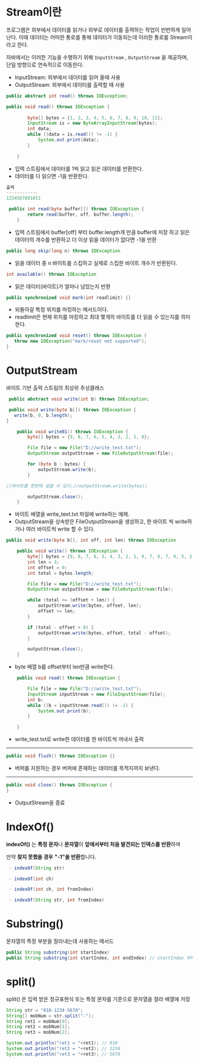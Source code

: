 # Stream이란

프로그램은 외부에서 데이터를 읽거나 외부로 데이터를 출력하는 작업이 빈번하게 일어난다. 이때 데이터는 어떠한 통로를 통해 데이터가 이동되는데 이러한 통로를 Stream이라고 한다.

자바에서는 이러한 기능을 수행하기 위해 `InputStream` , `OutputStream` 을 제공하며, 단일 방향으로 연속적으로 이동한다.

- InputStream: 외부에서 데이터를 읽어 올때 사용
- OutputStream: 외부에서 데이터를 출력할 때 사용

```java
public abstract int read() throws IOException;
```

```java
public void read() throws IOException {
    
        byte[] bytes = {1, 2, 3, 4, 5, 6, 7, 8, 9, 10, 11};
        InputStream is = new ByteArrayInputStream(bytes);
        int data;
        while ((data = is.read()) != -1) {
            System.out.print(data);
        }
        
    }
```

- 입력 스트림에서 데이터를 1씩 읽고 읽은 데이터를 반환한다.
- 데이터를 다 읽으면 -1을 반환한다.

```java
출력
------------
1234567891011
```

```java
 public int read(byte buffer[]) throws IOException {
        return read(buffer, off, buffer.length);
    }
```

- 입력 스트림에서 buffer[off] 부터 buffer.length개 만큼 buffer에 저장 하고 읽은 데이터의 개수를 반환하고 더 이상 읽을 데이터가 없다면 -1을 반환

```java
public long skip(long n) throws IOException
```

- 읽을 데이터 중 n 바이트를 스킵하고 실제로 스킵한 바이트 개수가 반환된다.

```java
int available() throws IOException
```

- 읽은 데이터(바이트)가 얼마나 남았는지 반환

```java
public synchronized void mark(int readlimit) {}
```

- 되돌아갈 특정 위치를 마킹하는 메서드이다.
- readlimit은 현재 위치를 마킹하고 최대 몇개의 바이트를 더 읽을 수 있는지를 의미한다.

```java
public synchronized void reset() throws IOException {
   throw new IOException("mark/reset not supported");
}
```

# **OutputStream**

바이트 기반 출력 스트림의 최상위 추상클래스

```java
 public abstract void write(int b) throws IOException;

 public void write(byte b[]) throws IOException {
   write(b, 0, b.length);
}

```

```java
    public void write01() throws IOException {
        byte[] bytes = {9, 8, 7, 6, 5, 4, 3, 2, 1, 0};

        File file = new File("D://write_test.txt");
        OutputStream outputStream = new FileOutputStream(file);

        for (byte b : bytes) {
            outputStream.write(b);
        }

//바이트를 한번에 넣을 수 있다.//outputStream.write(bytes);

        outputStream.close();
    }
```

- 바이트 배열을 write_text.txt 파일에 write하는 예제.
- OutputStream을 상속받은 FileOutputStream을 생성하고, 한 바이트 씩 write하거나 여러 바이트씩 write 할 수 있다.

```java
public void write(byte b[], int off, int len) throws IOException
```

```java
    public void write() throws IOException {
        byte[] bytes = {9, 8, 7, 6, 5, 4, 3, 2, 1, 0, 7, 8, 7, 8, 5, 2, 4};
        int len = 3;
        int offset = 0;
        int total = bytes.length;

        File file = new File("D://write_test.txt");
        OutputStream outputStream = new FileOutputStream(file);

        while (total >= (offset + len)) {
            outputStream.write(bytes, offset, len);
            offset += len;
        }

        if (total - offset > 0) {
            outputStream.write(bytes, offset, total - offset);
        }

        outputStream.close();
    }
```

- byte 배열 b를 offset부터 len만큼 write한다.

```java
    public void read() throws IOException {

        File file = new File("D://write_test.txt");
        InputStream inputStream = new FileInputStream(file);
        int b;
        while ((b = inputStream.read()) != -1) {
            System.out.print(b);
        }

    }
```

- write_test.txt로 write한 데이터를 한 바이트씩 꺼내서 출력

---

```java
public void flush() throws IOException {}
```

- 버퍼를 지원하는 경우 버퍼에 존재하는 데이터를 목적지까지 보낸다.

---

```java
public void close() throws IOException {
}

```

- OutputStream을 종료

# IndexOf()

**indexOf()** 는 **특정 문자**나 **문자열**이 **앞에서부터 처음 발견되는 인덱스를 반환**하며

만약 **찾지 못했을 경우** **"-1"을 반환**합니다.

```java
 - indexOf(String str)

 - indexOf(int ch)

 - indexOf(int ch, int fromIndex)

 - indexOf(String str, int fromIndex)
```

# Substring()

문자열의 특정 부분을 잘라내는데 사용하는 메서드

```java
public String substring(int startIndex)
public String substring(int startIndex, int endIndex) // startIndex 부터 endIndex 전까지
```

# split()

split() 은 입력 받은 정규표현식 또는 특정 문자를 기준으로 문자열을 잘라 배열에 저장

```java
String str = "010-1234-5678";
String[] mobNum = str.split("-");
String ret1 = mobNum[0];
String ret2 = mobNum[1];
String ret3 = mobNum[2];

System.out.println("ret1 = "+ret1); // 010
System.out.println("ret2 = "+ret2); // 1234
System.out.println("ret3 = "+ret3); // 5678
```
